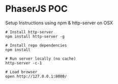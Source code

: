 # PhaserJS POC

Setup Instructions using npm & http-server on OSX
```
# Install http-server
npm install http-server -g

# Install repo dependencies
npm install  

# Run server locally (no cache)
http-server -c-1

# Load browser
open http://127.0.0.1:8080/
```